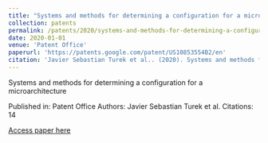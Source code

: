 ```yaml
---
title: "Systems and methods for determining a configuration for a microarchitecture"
collection: patents
permalink: /patents/2020/systems-and-methods-for-determining-a-configuratio
date: 2020-01-01
venue: 'Patent Office'
paperurl: 'https://patents.google.com/patent/US10853554B2/en'
citation: 'Javier Sebastian Turek et al.. (2020). Systems and methods for determining a configuration for a microarchitecture. Patent Office.'
---
```


Systems and methods for determining a configuration for a microarchitecture

Published in: Patent Office
Authors: Javier Sebastian Turek et al.
Citations: 14

[Access paper here](https://patents.google.com/patent/US10853554B2/en)
